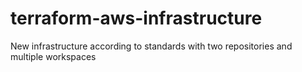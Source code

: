 # terraform-aws-infrastructure

New infrastructure according to standards with two repositories and multiple workspaces
